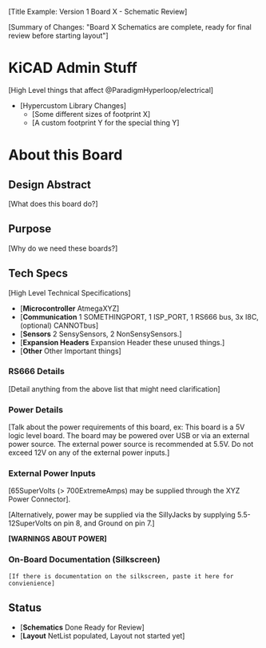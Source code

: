 [Title Example: Version 1 Board X - Schematic Review]

[Summary of Changes: "Board X Schematics are complete, ready for final review before starting layout"]

# KiCAD Admin Stuff

[High Level things that affect @ParadigmHyperloop/electrical]

- [Hypercustom Library Changes]
  - [Some different sizes of footprint X]
  - [A custom footprint Y for the special thing Y]

# About this Board

## Design Abstract 

[What does this board do?]

## Purpose

[Why do we need these boards?]

## Tech Specs

[High Level Technical Specifications]
- [**Microcontroller** AtmegaXYZ]
- [**Communication** 1 SOMETHINGPORT, 1 ISP_PORT, 1 RS666 bus, 3x I8C, (optional) CANNOTbus]
- [**Sensors** 2 SensySensors, 2 NonSensySensors.]
- [**Expansion Headers** Expansion Header these unused things.]
- [**Other** Other Important things]

### RS666 Details
[Detail anything from the above list that might need clarification]

### Power Details

[Talk about the power requirements of this board, ex: This board is a 5V logic level board. The board may be powered over USB or via an external power source. The external power source is recommended at 5.5V. Do not exceed 12V on any of the external power inputs.]

### External Power Inputs

[65SuperVolts (> 700ExtremeAmps) may be supplied through the XYZ Power Connector].

[Alternatively, power may be supplied via the SillyJacks by supplying 5.5-12SuperVolts on pin 8, and Ground on pin 7.]

**[WARNINGS ABOUT POWER]**

### On-Board Documentation (Silkscreen)

```
[If there is documentation on the silkscreen, paste it here for convienience]
```

## Status

- [**Schematics** Done Ready for Review]
- [**Layout** NetList populated, Layout not started yet]
